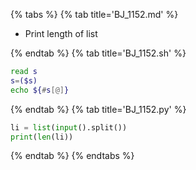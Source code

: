 {% tabs %}
{% tab title='BJ_1152.md' %}

* Print length of list

{% endtab %}
{% tab title='BJ_1152.sh' %}

```sh
read s
s=($s)
echo ${#s[@]}
```

{% endtab %}
{% tab title='BJ_1152.py' %}

```py
li = list(input().split())
print(len(li))
```

{% endtab %}
{% endtabs %}